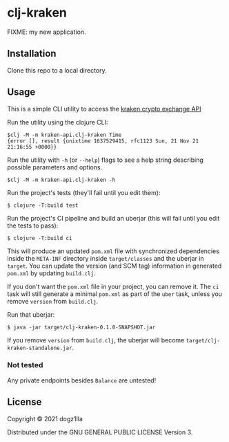 # clj-kraken

FIXME: my new application.

## Installation

Clone this repo to a local directory.

## Usage

This is a simple CLI utility to access the 
[kraken crypto exchange API](https://docs.kraken.com/rest/)

Run the utility using the clojure CLI:

    $clj -M -m kraken-api.clj-kraken Time
    {error [], result {unixtime 1637529415, rfc1123 Sun, 21 Nov 21 21:16:55 +0000}}

Run the utility with `-h` (or `--help`) flags to see a help string describing 
possible parameters and options.

    $clj -M -m kraken-api.clj-kraken -h

Run the project's tests (they'll fail until you edit them):

    $ clojure -T:build test

Run the project's CI pipeline and build an uberjar (this will fail until you edit the tests to pass):

    $ clojure -T:build ci

This will produce an updated `pom.xml` file with synchronized dependencies inside the `META-INF`
directory inside `target/classes` and the uberjar in `target`. You can update the version (and SCM tag)
information in generated `pom.xml` by updating `build.clj`.

If you don't want the `pom.xml` file in your project, you can remove it. The `ci` task will
still generate a minimal `pom.xml` as part of the `uber` task, unless you remove `version`
from `build.clj`.

Run that uberjar:

    $ java -jar target/clj-kraken-0.1.0-SNAPSHOT.jar

If you remove `version` from `build.clj`, the uberjar will become `target/clj-kraken-standalone.jar`.

### Not tested

Any private endpoints besides `Balance` are untested!

## License

Copyright © 2021 dogz1lla

Distributed under the GNU GENERAL PUBLIC LICENSE Version 3.
